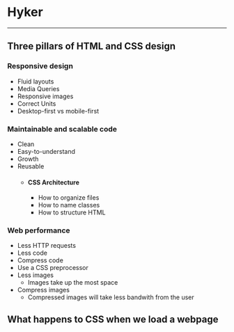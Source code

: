 # Hyker

---

## Three pillars of HTML and CSS design

### Responsive design

- Fluid layouts
- Media Queries
- Responsive images
- Correct Units
- Desktop-first vs mobile-first

### Maintainable and scalable code

- Clean
- Easy-to-understand
- Growth
- Reusable
  - #### CSS Architecture
    - How to organize files
    - How to name classes
    - How to structure HTML

### Web performance

- Less HTTP requests
- Less code
- Compress code
- Use a CSS preprocessor
- Less images
  - Images take up the most space
- Compress images
  - Compressed images will take less bandwith from the user

## What happens to CSS when we load a webpage
